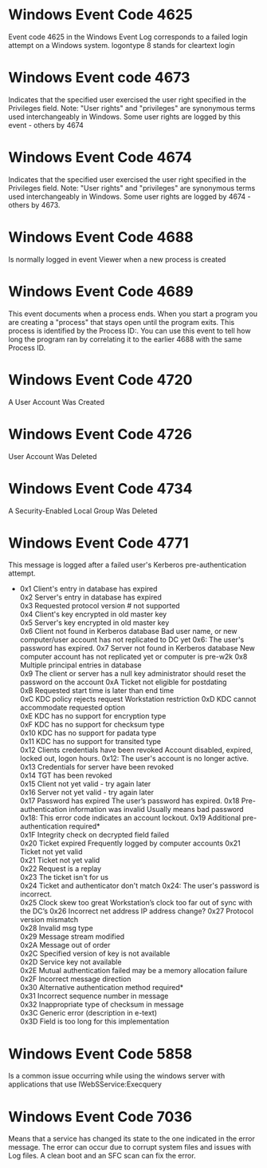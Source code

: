 # Windows Event Code 4625
Event code 4625 in the Windows Event Log corresponds to a failed login attempt on a Windows system.
logontype 8 stands for cleartext login

# Windows Event code 4673
Indicates that the specified user exercised the user right specified in the Privileges field.
Note: "User rights" and "privileges" are synonymous terms used interchangeably in Windows. Some user rights are logged by this event - others by 4674

# Windows Event Code 4674
Indicates that the specified user exercised the user right specified in the Privileges field.
Note: "User rights" and "privileges" are synonymous terms used interchangeably in Windows. Some user rights are logged by 4674 - others by 4673.

# Windows Event Code 4688
Is normally logged in event Viewer when a new process is created

# Windows Event Code 4689
This event documents when a process ends. When you start a program you are creating a "process" that stays open until the program exits.
This process is identified by the Process ID:. You can use this event to tell how long the program ran by correlating it to the earlier 4688 with the same Process ID.

# Windows Event Code 4720
A User Account Was Created

# Windows Event Code 4726
User Account Was Deleted

# Windows Event Code 4734
A Security-Enabled Local Group Was Deleted

# Windows Event Code 4771
This message is logged after a failed user's Kerberos pre-authentication attempt.
- 0x1	Client's entry in database has expired	 
0x2	Server's entry in database has expired	 
0x3	Requested protocol version # not supported	 
0x4	Client's key encrypted in old master key	 
0x5	Server's key encrypted in old master key	 
0x6	Client not found in Kerberos database	Bad user name, or new computer/user account has not replicated to DC yet 0x6: The user's password has expired.
0x7	Server not found in Kerberos database	 New computer account has not replicated yet or computer is pre-w2k
0x8	Multiple principal entries in database	 
0x9	The client or server has a null key	 administrator should reset the password on the account
0xA	Ticket not eligible for postdating	 
0xB	Requested start time is later than end time	 
0xC	KDC policy rejects request	Workstation restriction
0xD	KDC cannot accommodate requested option	 
0xE	KDC has no support for encryption type	 
0xF	KDC has no support for checksum type	 
0x10	KDC has no support for padata type	 
0x11	KDC has no support for transited type	 
0x12	Clients credentials have been revoked	Account disabled, expired, locked out, logon hours. 0x12: The user's account is no longer active.
0x13	Credentials for server have been revoked	 
0x14	TGT has been revoked	 
0x15	Client not yet valid - try again later	 
0x16	Server not yet valid - try again later	 
0x17	Password has expired	The user’s password has expired.
0x18	Pre-authentication information was invalid	Usually means bad password 0x18: This error code indicates an account lockout.
0x19	Additional pre-authentication required*	 
0x1F	Integrity check on decrypted field failed	 
0x20	Ticket expired	Frequently logged by computer accounts
0x21	Ticket not yet valid	 
0x21	Ticket not yet valid	 
0x22	Request is a replay	 
0x23	The ticket isn't for us	 
0x24	Ticket and authenticator don't match 0x24: The user's password is incorrect.	 
0x25	Clock skew too great	Workstation’s clock too far out of sync with the DC’s
0x26	Incorrect net address	 IP address change?
0x27	Protocol version mismatch	 
0x28	Invalid msg type	 
0x29	Message stream modified	 
0x2A	Message out of order	 
0x2C	Specified version of key is not available	 
0x2D	Service key not available	 
0x2E	Mutual authentication failed	 may be a memory allocation failure
0x2F	Incorrect message direction	 
0x30	Alternative authentication method required*	 
0x31	Incorrect sequence number in message	 
0x32	Inappropriate type of checksum in message	 
0x3C	Generic error (description in e-text)	 
0x3D	Field is too long for this implementation	 

# Windows Event Code 5858
Is a common issue occurring while using the windows server with applications that use IWebSService:Execquery

# Windows Event Code 7036
Means that a service has changed its state to the one indicated in the error message.
The error can occur due to corrupt system files and issues with Log files.
A clean boot and an SFC scan can fix the error.